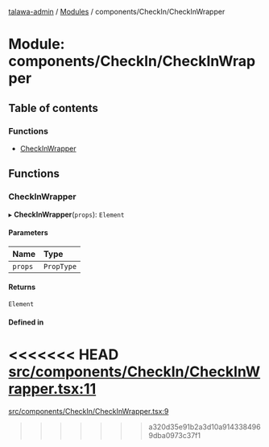 [talawa-admin](../README.md) / [Modules](../modules.md) / components/CheckIn/CheckInWrapper

# Module: components/CheckIn/CheckInWrapper

## Table of contents

### Functions

- [CheckInWrapper](components_CheckIn_CheckInWrapper.md#checkinwrapper)

## Functions

### CheckInWrapper

▸ **CheckInWrapper**(`props`): `Element`

#### Parameters

| Name | Type |
| :------ | :------ |
| `props` | `PropType` |

#### Returns

`Element`

#### Defined in

<<<<<<< HEAD
[src/components/CheckIn/CheckInWrapper.tsx:11](https://github.com/PalisadoesFoundation/talawa-admin/blob/12d9229/src/components/CheckIn/CheckInWrapper.tsx#L11)
=======
[src/components/CheckIn/CheckInWrapper.tsx:9](https://github.com/PalisadoesFoundation/talawa-admin/blob/b619a0d/src/components/CheckIn/CheckInWrapper.tsx#L9)
>>>>>>> a320d35e91b2a3d10a9143384969dba0973c37f1
